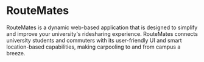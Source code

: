 # RouteMates
RouteMates is a dynamic web-based application that is designed to simplify and improve your university's ridesharing experience. RouteMates connects university students and commuters with its user-friendly UI and smart location-based capabilities, making carpooling to and from campus a breeze.
